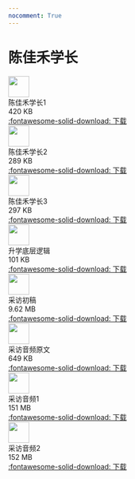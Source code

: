 ```yaml
---
nocomment: True
---
```


# 陈佳禾学长

<div class="card file-block" markdown="1">
<div class="file-icon"><img src="https://zjuacee.blob.core.windows.net/zju-acee/pdf.svg" style="height: 3em;"></div>
<div class="file-body">
<div class="file-title">陈佳禾学长1</div>
<div class="file-meta">420 KB</div>
</div>
<a class="down-button" target="_blank" href="https://zjuacee.blob.core.windows.net/zju-acee/JiaHeChen1.pdf" markdown="1">:fontawesome-solid-download: 下载</a>
</div>

<div class="card file-block" markdown="1">
<div class="file-icon"><img src="https://zjuacee.blob.core.windows.net/zju-acee/pdf.svg" style="height: 3em;"></div>
<div class="file-body">
<div class="file-title">陈佳禾学长2</div>
<div class="file-meta">289 KB</div>
</div>
<a class="down-button" target="_blank" href="https://zjuacee.blob.core.windows.net/zju-acee/JiaHeChen2.pdf" markdown="1">:fontawesome-solid-download: 下载</a>
</div>

<div class="card file-block" markdown="1">
<div class="file-icon"><img src="https://zjuacee.blob.core.windows.net/zju-acee/pdf.svg" style="height: 3em;"></div>
<div class="file-body">
<div class="file-title">陈佳禾学长3</div>
<div class="file-meta">297 KB</div>
</div>
<a class="down-button" target="_blank" href="https://zjuacee.blob.core.windows.net/zju-acee/JiaHeChen3.pdf" markdown="1">:fontawesome-solid-download: 下载</a>
</div>

<div class="card file-block" markdown="1">
<div class="file-icon"><img src="https://zjuacee.blob.core.windows.net/zju-acee/pdf.svg" style="height: 3em;"></div>
<div class="file-body">
<div class="file-title">升学底层逻辑</div>
<div class="file-meta">101 KB</div>
</div>
<a class="down-button" target="_blank" href="https://zjuacee.blob.core.windows.net/zju-acee/JiaHeChenStudy.pdf" markdown="1">:fontawesome-solid-download: 下载</a>
</div>

<div class="card file-block" markdown="1">
<div class="file-icon"><img src="https://zjuacee.blob.core.windows.net/zju-acee/pdf.svg" style="height: 3em;"></div>
<div class="file-body">
<div class="file-title">采访初稿</div>
<div class="file-meta">9.62 MB</div>
</div>
<a class="down-button" target="_blank" href="https://zjuacee.blob.core.windows.net/zju-acee/JiaHeChenDraft.pdf" markdown="1">:fontawesome-solid-download: 下载</a>
</div>

<div class="card file-block" markdown="1">
<div class="file-icon"><img src="https://zjuacee.blob.core.windows.net/zju-acee/pdf.svg" style="height: 3em;"></div>
<div class="file-body">
<div class="file-title">采访音频原文</div>
<div class="file-meta">649 KB</div>
</div>
<a class="down-button" target="_blank" href="https://zjuacee.blob.core.windows.net/zju-acee/JiaHeChenInterview.pdf" markdown="1">:fontawesome-solid-download: 下载</a>
</div>

<div class="card file-block" markdown="1">
<div class="file-icon"><img src="https://zjuacee.blob.core.windows.net/zju-acee/mp3.svg" style="height: 3em;"></div>
<div class="file-body">
<div class="file-title">采访音频1</div>
<div class="file-meta">151 MB</div>
</div>
<a class="down-button" target="_blank" href="https://zjuacee.blob.core.windows.net/zju-acee/JiaHeChenAudio1.mp3" markdown="1">:fontawesome-solid-download: 下载</a>
</div>

<div class="card file-block" markdown="1">
<div class="file-icon"><img src="https://zjuacee.blob.core.windows.net/zju-acee/mp3.svg" style="height: 3em;"></div>
<div class="file-body">
<div class="file-title">采访音频2</div>
<div class="file-meta">152 MB</div>
</div>
<a class="down-button" target="_blank" href="https://zjuacee.blob.core.windows.net/zju-acee/JiaHeChenAudio2.mp3" markdown="1">:fontawesome-solid-download: 下载</a>
</div>
